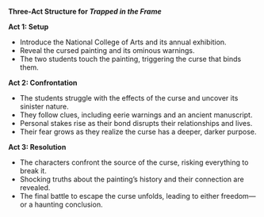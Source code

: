 **Three-Act Structure for *Trapped in the Frame***  

**Act 1: Setup**  
- Introduce the National College of Arts and its annual exhibition.  
- Reveal the cursed painting and its ominous warnings.  
- The two students touch the painting, triggering the curse that binds them.  

**Act 2: Confrontation**  
- The students struggle with the effects of the curse and uncover its sinister nature.  
- They follow clues, including eerie warnings and an ancient manuscript.  
- Personal stakes rise as their bond disrupts their relationships and lives.  
- Their fear grows as they realize the curse has a deeper, darker purpose.  

**Act 3: Resolution**  
- The characters confront the source of the curse, risking everything to break it.  
- Shocking truths about the painting’s history and their connection are revealed.  
- The final battle to escape the curse unfolds, leading to either freedom—or a haunting conclusion.  